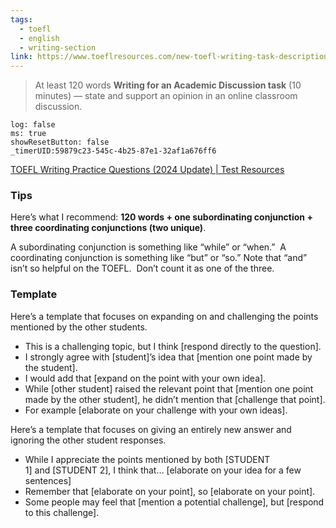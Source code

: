 ```yaml
---
tags:
  - toefl
  - english
  - writing-section
link: https://www.toeflresources.com/new-toefl-writing-task-description-and-guide/
---
```

>At least 120 words
>**Writing for an Academic Discussion task** (10 minutes) — state and support an opinion in an online classroom discussion.

```timer
log: false
ms: true
showResetButton: false
_timerUID:59879c23-545c-4b25-87e1-32af1a676ff6
```

[TOEFL Writing Practice Questions (2024 Update) | Test Resources](https://www.toeflresources.com/sample-toefl-essays/)

### Tips

Here’s what I recommend: **120 words + one subordinating conjunction + three coordinating conjunctions (two unique)**.

A subordinating conjunction is something like “while” or “when.”  A coordinating conjunction is something like “but” or “so.” Note that “and” isn’t so helpful on the TOEFL.  Don’t count it as one of the three.

### Template


Here’s a template that focuses on expanding on and challenging the points mentioned by the other students.

- This is a challenging topic, but I think [respond directly to the question].
- I strongly agree with [student]’s idea that [mention one point made by the student]. 
- I would add that [expand on the point with your own idea].
- While [other student] raised the relevant point that [mention one point made by the other student], he didn’t mention that [challenge that point].
- For example [elaborate on your challenge with your own ideas].



Here’s a template that focuses on giving an entirely new answer and ignoring the other student responses.

- While I appreciate the points mentioned by both [STUDENT 1] and [STUDENT 2], I think that… [elaborate on your idea for a few sentences]
- Remember that [elaborate on your point], so [elaborate on your point].
- Some people may feel that [mention a potential challenge], but [respond to this challenge].

